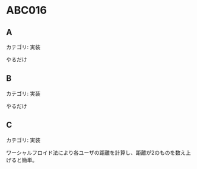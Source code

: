 # ABC016

## A
カテゴリ: 実装

やるだけ

## B
カテゴリ: 実装

やるだけ

## C
カテゴリ: 実装

ワーシャルフロイド法により各ユーザの距離を計算し、距離が2のものを数え上げると簡単。